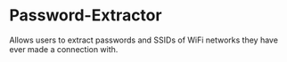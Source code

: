 # Password-Extractor
Allows users to extract passwords and SSIDs of WiFi networks they have ever made a connection with.
